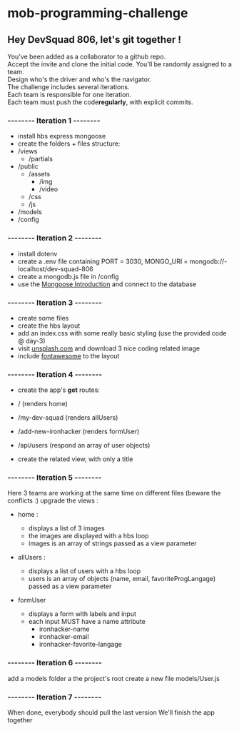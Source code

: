 # mob-programming-challenge

## Hey DevSquad 806, let's git together !

You've been added as a collaborator to a github repo.  
Accept the invite and clone the initial code. You'll be randomly assigned to a team.  
Design who's the driver and who's the navigator.  
The challenge includes several iterations.  
Each team is responsible for one iteration.  
Each team must push the code**regularly**, with explicit commits.

### -------- Iteration 1 --------

- install hbs express mongoose
- create the folders + files structure:
- /views
  - /partials
- /public
  - /assets
    - /img
    - /video
  - /css
  - /js
- /models
- /config


### -------- Iteration 2 --------

- install dotenv
- create a .env file containing PORT = 3030, MONGO_URI = mongodb://- localhost/dev-squad-806
- create a mongodb.js file in /config
- use the [Mongoose Introduction](https://preview.my.ironhack.com/lms/courses/course-v1:IRONHACK+WDFT+202006_PAR/units/ironhack-course-chapter_4-sequential_3-vertical) and connect to the database

### -------- Iteration 3 --------

- create some files
- create the hbs layout
- add an index.css with some really basic styling (use the provided code @ day-3)
- visit [unsplash.com](https://unsplash.com/) and download 3 nice coding related image
- include [fontawesome](https://fontawesome.com/) to the layout

### -------- Iteration 4 --------

- create the app's **get** routes:
- /                     (renders home)
- /my-dev-squad         (renders allUsers)  
- /add-new-ironhacker   (renders formUser)            
- /api/users            (respond an array of user objects)

- create the related view, with only a title


### -------- Iteration 5  --------

Here 3 teams are working at the same time on different files (beware the conflicts :)
upgrade the views : 

- home : 
  - displays a list of 3 images 
  - the images are displayed with a hbs loop
  - images is an array of strings passed as a view parameter

- allUsers : 
  - displays a list of users with a hbs loop
  - users is an array of objects (name, email, favoriteProgLangage) passed as a view parameter

- formUser
  - displays a form with labels and input
  - each input MUST have a name attribute
    - ironhacker-name
    - ironhacker-email
    - ironhacker-favorite-langage


### -------- Iteration 6 --------

add a models folder a the project's root
create a new file models/User.js


### -------- Iteration 7 --------

When done, everybody should pull the last version
We'll finish the app together